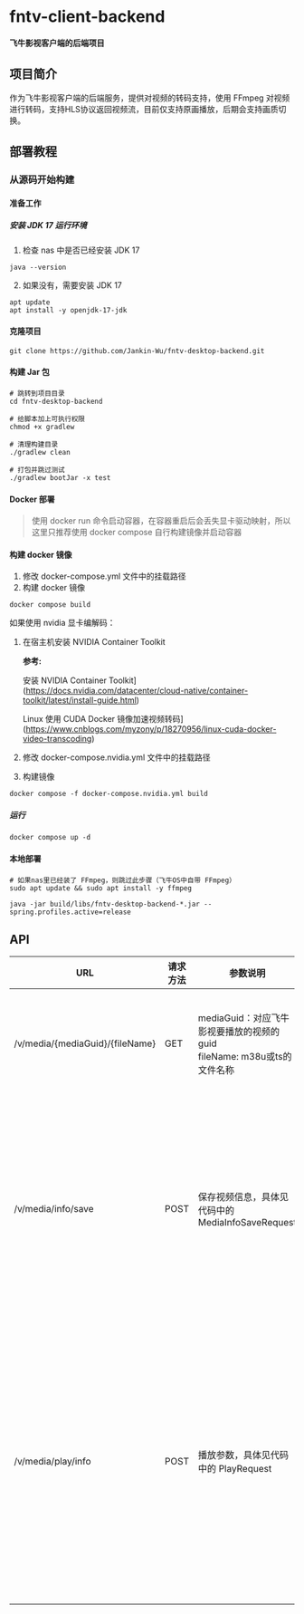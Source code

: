 # fntv-client-backend

**飞牛影视客户端的后端项目**

## 项目简介
作为飞牛影视客户端的后端服务，提供对视频的转码支持，使用 FFmpeg 对视频进行转码，支持HLS协议返回视频流，目前仅支持原画播放，后期会支持画质切换。

## 部署教程

### 从源码开始构建

#### 准备工作

##### 安装 JDK 17 运行环境

1. 检查 nas 中是否已经安装 JDK 17

```shell
java --version
```

2. 如果没有，需要安装 JDK 17

```shell
apt update
apt install -y openjdk-17-jdk
```

#### 克隆项目
```shell
git clone https://github.com/Jankin-Wu/fntv-desktop-backend.git
```
#### 构建 Jar 包
```shell
# 跳转到项目目录
cd fntv-desktop-backend

# 给脚本加上可执行权限
chmod +x gradlew

# 清理构建目录
./gradlew clean

# 打包并跳过测试
./gradlew bootJar -x test
```
#### Docker 部署
> 使用 docker run 命令启动容器，在容器重启后会丢失显卡驱动映射，所以这里只推荐使用 docker compose 自行构建镜像并启动容器

#### 构建 docker 镜像
1. 修改 docker-compose.yml 文件中的挂载路径
2. 构建 docker 镜像
```shell
docker compose build
```
如果使用 nvidia 显卡编解码：
1. 在宿主机安装 NVIDIA Container Toolkit

   **参考:**

   安装 NVIDIA Container Toolkit](https://docs.nvidia.com/datacenter/cloud-native/container-toolkit/latest/install-guide.html)

   Linux 使用 CUDA Docker 镜像加速视频转码](https://www.cnblogs.com/myzony/p/18270956/linux-cuda-docker-video-transcoding)

2. 修改 docker-compose.nvidia.yml 文件中的挂载路径

3. 构建镜像

```shell
docker compose -f docker-compose.nvidia.yml build
```
##### 运行

```shell
docker compose up -d
```
#### 本地部署

```shell
# 如果nas里已经装了 FFmpeg，则跳过此步骤（飞牛OS中自带 FFmpeg）
sudo apt update && sudo apt install -y ffmpeg
```

```shell
java -jar build/libs/fntv-desktop-backend-*.jar --spring.profiles.active=release
```
## API

| URL                            | 请求方法 | 参数说明                                                   | 接口说明                                          |
|--------------------------------|------|--------------------------------------------------------|-----------------------------------------------|
| /v/media/{mediaGuid}/{fileName} | GET  | mediaGuid：对应飞牛影视要播放的视频的guid<br> fileName: m38u或ts的文件名称 | 提供给播放器使用的 HLS 协议接口                            |
| /v/media/info/save          | POST | 保存视频信息，具体见代码中的 MediaInfoSaveRequest                    | 在播放前需要调用这个接口将视频信息传递给后端，用于后续视频转码               |
| /v/media/play/info         | POST  | 播放参数，具体见代码中的 PlayRequest                                              | 在播放前或修改播放参数后需要调用这个接口将播放参数传递给后端，返回 HLS 协议的 URL |

